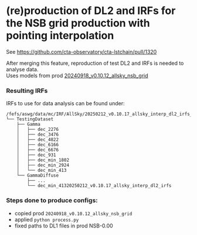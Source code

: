 # (re)production of DL2 and IRFs for the NSB grid production with pointing interpolation

See https://github.com/cta-observatory/cta-lstchain/pull/1320 

After merging this feature, reproduction of test DL2 and IRFs is needed to analyse data.    
Uses models from prod [20240918_v0.10.12_allsky_nsb_grid ](https://github.com/cta-observatory/lstmcpipe/tree/master/production_configs/20240918_v0.10.12_allsky_nsb_grid) 


### Resulting IRFs

IRFs to use for data analysis can be found under:
```
/fefs/aswg/data/mc/IRF/AllSky/20250212_v0.10.17_allsky_interp_dl2_irfs_nsb_*
└── TestingDataset
    ├── Gamma
    │   ├── dec_2276
    │   ├── dec_3476
    │   ├── dec_4822
    │   ├── dec_6166
    │   ├── dec_6676
    │   ├── dec_931
    │   ├── dec_min_1802
    │   ├── dec_min_2924
    │   └── dec_min_413
    └── GammaDiffuse
        ├── ...
        └── dec_min_41320250212_v0.10.17_allsky_interp_dl2_irfs
```


### Steps done to produce configs:

- copied prod `20240918_v0.10.12_allsky_nsb_grid`
- applied `python process.py`
- fixed paths to DL1 files in prod NSB-0.00 
